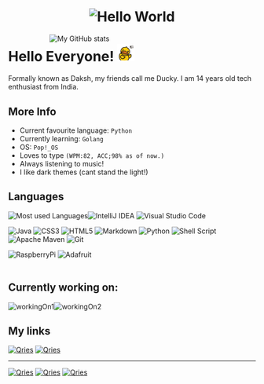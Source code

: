 <h1 align=center><img src="https://readme-typing-svg.herokuapp.com/?font=jetbrains+mono&color=000097&size=22&center=true&vCenter=true&lines=echo%20%27Hello%20World!%27;I%20am%20Daksh...;Linux%2C+Bash%2C+x86%20Assembly...;Python%2C+Java%2C+MARKDOWN...;" alt="Hello World"></h1>

<img src="https://github-readme-stats.vercel.app/api?username=TheDucky&show_icons=true&theme=nord" alt="My GitHub stats" width=420px align=right>

# Hello Everyone! <img src="wave.gif" width="35px"/>

Formally known as Daksh, my friends call me Ducky. I am 14 years old tech enthusiast from India.

## More Info
* Current favourite language: `Python`
* Currently learning: `Golang`
* OS: `Pop!_OS`
* Loves to type `(WPM:82, ACC;98% as of now.)`
* Always listening to music!
* I like dark themes (cant stand the light!)

## Languages 

<img src="https://github-readme-stats.vercel.app/api/top-langs/?username=TheDucky&layout=compact&theme=nord&langs_count=12" alt="Most used Languages" align="left">

![IntelliJ IDEA](https://img.shields.io/badge/IntelliJIDEA-000000.svg?style=for-the-badge&logo=intellij-idea&logoColor=white)
![Visual Studio Code](https://img.shields.io/badge/Visual%20Studio%20Code-0078d7.svg?style=for-the-badge&logo=visual-studio-code&logoColor=white)

![Java](https://img.shields.io/badge/java-%23ED8B00.svg?style=for-the-badge&logo=java&logoColor=white)
![CSS3](https://img.shields.io/badge/css3-%231572B6.svg?style=for-the-badge&logo=css3&logoColor=white)
![HTML5](https://img.shields.io/badge/html5-%23E34F26.svg?style=for-the-badge&logo=html5&logoColor=white)
![Markdown](https://img.shields.io/badge/markdown-%23000000.svg?style=for-the-badge&logo=markdown&logoColor=white)
![Python](https://img.shields.io/badge/python-3670A0?style=for-the-badge&logo=python&logoColor=ffdd54)
![Shell Script](https://img.shields.io/badge/shell_script-%23121011.svg?style=for-the-badge&logo=gnu-bash&logoColor=white)
![Apache Maven](https://img.shields.io/badge/Apache%20Maven-C71A36?style=for-the-badge&logo=Apache%20Maven&logoColor=white)
![Git](https://img.shields.io/badge/git-%23F05033.svg?style=for-the-badge&logo=git&logoColor=white)

![RaspberryPi](https://img.shields.io/badge/Raspberry%20Pi-A22846?style=for-the-badge&logo=Raspberry%20Pi&logoColor=white)
![Adafruit](https://img.shields.io/badge/adafruit-000000?style=for-the-badge&logo=adafruit&logoColor=white) <br/> <br/> 

## Currently working on:

<img src="https://github-readme-stats.vercel.app/api/pin/?username=TheDucky&repo=VEXI&theme=nord" alt="workingOn1" align='left'>
<img src="https://github-readme-stats.vercel.app/api/pin/?username=TheDucky&repo=JoeBean&theme=nord" alt="workingOn2">


## My links 

<a href="https://open.spotify.com/user/fnwptjr7y693b5rsh0xcj933r?si=e3d970279f9a4c05" target="_blank">
         <img alt="Qries" src="https://img.shields.io/badge/Spotify-1ED760?&style=for-the-badge&logo=spotify&logoColor=white"></a>
        
<a href="https://www.reddit.com/user/mouZe512" target="_blank">
         <img alt="Qries" src="https://img.shields.io/badge/Reddit-FF4500?style=for-the-badge&logo=reddit&logoColor=white"></a>   

<hr>
         
<a href="https://theducky.github.io/jSnip-API/" target="_blank">
         <img alt="Qries" src="https://img.shields.io/static/v1?label=jSnip-API&message=Check%20it%20Out!&color=orange?style=for-the-badge&logo=appveyor"></a>
         
<a href="https://theducky.github.io/HelloWorld-API/" target="_blank">
         <img alt="Qries" src="https://img.shields.io/static/v1?label=HelloWorld!-API&message=Check%20it%20Out!&color=orange?style=for-the-badge&logo=appveyor"></a>
         
<a href="https://theducky.github.io/Html-Basics/" target="_blank">
         <img alt="Qries" src="https://img.shields.io/static/v1?label=HTML basics&message=Check%20it%20Out!&color=orange?style=for-the-badge&logo=appveyor"></a>
         
